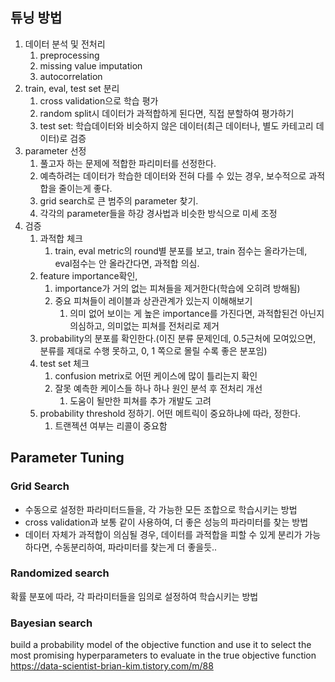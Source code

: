 ## 튜닝 방법
1. 데이터 분석 및 전처리
   1. preprocessing
   2. missing value imputation
   3. autocorrelation
2. train, eval, test set 분리
   1. cross validation으로 학습 평가
   2. random split시 데이터가 과적합하게 된다면, 직접 분할하여 평가하기
   3. test set: 학습데이터와 비슷하지 않은 데이터(최근 데이터나, 별도 카테고리 데이터)로 검증
3. parameter 선정
   1. 풀고자 하는 문제에 적합한 파리미터를 선정한다.
   2. 예측하려는 데이터가 학습한 데이터와 전혀 다를 수 있는 경우, 보수적으로 과적합을 줄이는게 좋다.
   3. grid search로 큰 범주의 parameter 찾기.
   4. 각각의 parameter들을 하강 경사법과 비슷한 방식으로 미세 조정
4. 검증
   1. 과적합 체크
      1. train, eval metric의 round별 분포를 보고, train 점수는 올라가는데, eval점수는 안 올라간다면, 과적합 의심.
   2. feature importance확인, 
      1. importance가 거의 없는 피쳐들을 제거한다(학습에 오히려 방해됨)
      2. 중요 피쳐들이 레이블과 상관관계가 있는지 이해해보기
         1. 의미 없어 보이는 게 높은 importance를 가진다면, 과적합된건 아닌지 의심하고, 의미없는 피쳐를 전처리로 제거
   3. probability의 분포를 확인한다.(이진 분류 문제인데, 0.5근처에 모여있으면, 분류를 제대로 수행 못하고, 0, 1 쪽으로 몰릴 수록 좋은 분포임)
   4. test set 체크
      1. confusion metrix로 어떤 케이스에 많이 틀리는지 확인
      2. 잘못 예측한 케이스들 하나 하나 원인 분석 후 전처리 개선
         1. 도움이 될만한 피쳐를 추가 개발도 고려
   5. probability threshold 정하기. 어떤 메트릭이 중요하냐에 따라, 정한다.
      1. 트랜젝션 여부는 리콜이 중요함


## Parameter Tuning

### Grid Search
- 수동으로 설정한 파라미터드들을, 각 가능한 모든 조합으로 학습시키는 방법
- cross validation과 보통 같이 사용하여, 더 좋은 성능의 파라미터를 찾는 방법
- 데이터 자체가 과적합이 의심될 경우, 데이터를 과적합을 피할 수 있게 분리가 가능하다면, 수동분리하여, 파라미터를 찾는게 더 좋을듯..

### Randomized search
확률 분포에 따라, 각 파라미터들을 임의로 설정하여 학습시키는 방법

### Bayesian search
build a probability model of the objective function and use it to select the most promising hyperparameters to evaluate in the true objective function
https://data-scientist-brian-kim.tistory.com/m/88

